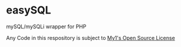 # easySQL
mySQL/mySQLi wrapper for PHP

Any Code in this respository is subject to [My1's Open Source License](License.md)
